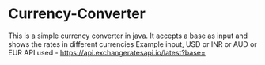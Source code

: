 # Currency-Converter
This is a simple currency converter in java.
It accepts a base as input and shows the rates in different currencies
Example input, USD or INR or AUD or EUR
API used - https://api.exchangeratesapi.io/latest?base=
